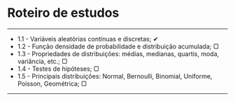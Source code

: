# Roteiro de estudos
---
* 1.1 - Variáveis aleatórias contínuas e discretas; ✔
* 1.2 - Função densidade de probabilidade e distribuição acumulada; ▢
* 1.3 - Propriedades de distribuições: médias, medianas, quartis, moda, variância, etc.; ▢
* 1.4 - Testes de hipóteses; ▢
* 1.5 - Principais distribuições: Normal, Bernoulli, Binomial, Uniforme, Poisson, Geométrica; ▢
---
